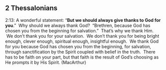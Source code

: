 ## 2 Thessalonians

2:13: A wonderful statement: “**But we should always give thanks to God for you**.”  Why should we always thank God?  “Brethren, because God has chosen you from the beginning for salvation.”  That’s why we thank Him.  We don’t thank you for your salvation.  We don’t thank you for being bright enough, clever enough, spiritual enough, insightful enough.  We thank God for you because God has chosen you from the beginning, for salvation, through sanctification by the Spirit coupled with belief in the truth.  There has to be faith on your part, but that faith is the result of God’s choosing as He prompts it by His Spirit. (MacArthur)